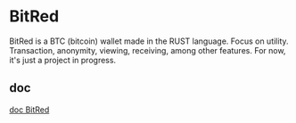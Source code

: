 # BitRed
BitRed is a BTC (bitcoin) wallet made in the RUST language. Focus on utility. Transaction, anonymity, viewing, receiving, among other features. For now, it's just a project in progress.

## doc
[doc BitRed](https://eduklartdev.github.io/doc-BitRed/)